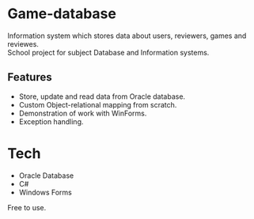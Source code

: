 # Game-database
Information system which stores data about users, reviewers, games and reviewes.  
School project for subject Database and Information systems.

## Features
* Store, update and read data from Oracle database.
* Custom Object-relational mapping from scratch.
* Demonstration of work with WinForms.
* Exception handling.

# Tech
* Oracle Database
* C#
* Windows Forms

Free to use.
